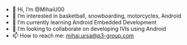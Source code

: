 - 👋 Hi, I’m @MihaiU00
- 👀 I’m interested in basketball, snowboarding, motorcycles, Android
- 🌱 I’m currently learning Android Embedded Development
- 💞️ I’m looking to collaborate on developing IVIs using Android
- 📫 How to reach me: mihai.ursa@p3-group.com

<!---
MihaiU00/MihaiU00 is a ✨ special ✨ repository because its `README.md` (this file) appears on your GitHub profile.
You can click the Preview link to take a look at your changes.
--->
